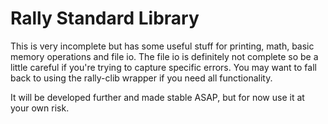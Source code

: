 # Rally Standard Library

This is very incomplete but has some useful stuff for printing, math, basic memory operations and file io. The file io is definitely not complete so be a little careful if you're trying to capture specific errors. You may want to fall back to using the rally-clib wrapper if you need all functionality. 

It will be developed further and made stable ASAP, but for now use it at your own risk.
